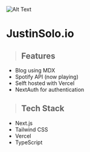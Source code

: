 ![Alt Text](/projects/justinsolo-io.png)

<h1 style="textAlign: center">JustinSolo.io</h1>

> ## Features

- Blog using MDX
- Spotify API (now playing)
- Selft hosted with Vercel
- NextAuth for authentication

> ## Tech Stack

- Next.js
- Tailwind CSS
- Vercel
- TypeScript
